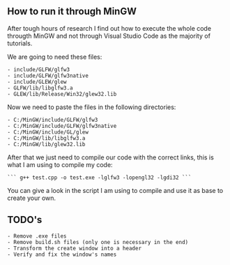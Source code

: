 ## How to run it through MinGW

After tough hours of research I find out how to execute the whole code througth MinGW and not through Visual Studio Code as the majority of tutorials.

We are going to need these files:

	- include/GLFW/glfw3
	- include/GLFW/glfw3native
	- include/GLEW/glew
	- GLFW/lib/libglfw3.a
	- GLEW/lib/Release/Win32/glew32.lib

Now we need to paste the files in the following directories:

	- C:/MinGW/include/GLFW/glfw3
	- C:/MinGW/include/GLFW/glfw3native
	- C:/MinGW/include/GL/glew
	- C:/MinGW/lib/libglfw3.a
	- C:/MinGW/lib/glew32.lib

After that we just need to compile our code with the correct links, this is what I am using to compile my code:

	``` g++ test.cpp -o test.exe -lglfw3 -lopengl32 -lgdi32 ```

You can give a look in the script I am using to compile and use it as base to create your own.

## TODO's

	- Remove .exe files
	- Remove build.sh files (only one is necessary in the end)
	- Transform the create window into a header
	- Verify and fix the window's names
